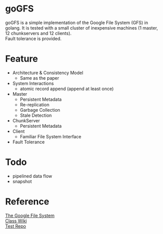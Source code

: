 # goGFS
goGFS is a simple implementation of the Google File System (GFS) in golang.
It is tested with a small cluster of inexpensive machines (1 master, 12 chunkservers and 12 clients).  
Fault tolerance is provided.

# Feature
* Architecture & Consistency Model
    * Same as the paper
* System Interactions
    * atomic record append (append at least once)
* Master
    * Persistent Metadata
    * Re-replication
    * Garbage Collection
    * Stale Detection
* ChunkServer
    * Persistent Metadata
* Client
    * Familiar File System Interface
* Fault Tolerance

# Todo
* pipelined data flow
* snapshot

# Reference
[The Google File System](http://research.google.com/archive/gfs.html)  
[Class Wiki](http://acm.sjtu.edu.cn/wiki/PPCA_2016#.E5.88.86.E5.B8.83.E5.BC.8F.E7.B3.BB.E7.BB.9F)  
[Test Repo](https://bitbucket.org/abcdabcd987/ppca-gfs)
